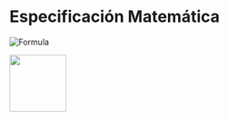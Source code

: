 # Especificación Matemática
![Formula](https://user-images.githubusercontent.com/66440894/124192186-43f75200-da9b-11eb-87e2-e2bfecf31754.png)

<img src = "images/https://user-images.githubusercontent.com/66440894/124192186-43f75200-da9b-11eb-87e2-e2bfecf31754.png)
" width="100">